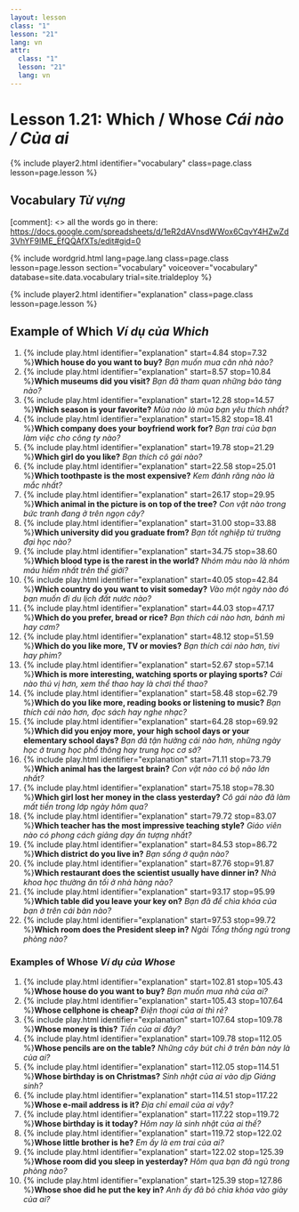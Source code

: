 ```yaml
---
layout: lesson
class: "1"
lesson: "21"
lang: vn
attr:
  class: "1"
  lesson: "21"
  lang: vn
---
```



# Lesson 1.21: Which / Whose *Cái nào / Của ai* 


{% include player2.html identifier="vocabulary" class=page.class lesson=page.lesson %}
## Vocabulary *Từ vựng*

[comment]: <>  all the words go in there: https://docs.google.com/spreadsheets/d/1eR2dAVnsdWWox6CqvY4HZwZd3VhYF9IME_EfQQAfXTs/edit#gid=0

{% include wordgrid.html lang=page.lang
		class=page.class 
		lesson=page.lesson 
		section="vocabulary"
		voiceover="vocabulary"
		database=site.data.vocabulary 
		trial=site.trialdeploy %}
		

{% include player2.html identifier="explanation" class=page.class lesson=page.lesson %}

## Example of Which *Ví dụ của Which*
1. {% include play.html identifier="explanation" start=4.84 stop=7.32 %}**Which house do you want to buy?**  *Bạn muốn mua căn nhà nào?*
2. {% include play.html identifier="explanation" start=8.57 stop=10.84 %}**Which museums did you visit?**  *Bạn đã tham quan những bảo tàng nào?*
3. {% include play.html identifier="explanation" start=12.28 stop=14.57 %}**Which season is your favorite?**  *Mùa nào là mùa bạn yêu thích nhất?*
4. {% include play.html identifier="explanation" start=15.82 stop=18.41 %}**Which company does your boyfriend work for?**  *Bạn trai của bạn làm việc cho công ty nào?*
5. {% include play.html identifier="explanation" start=19.78 stop=21.29 %}**Which girl do you like?**  *Bạn thích cô gái nào?*
6. {% include play.html identifier="explanation" start=22.58 stop=25.01 %}**Which toothpaste is the most expensive?**  *Kem đánh răng nào là mắc nhất?*
7. {% include play.html identifier="explanation" start=26.17 stop=29.95 %}**Which animal in the picture is on top of the tree?**  *Con vật nào trong bức tranh đang ở trên ngọn cây?*
8. {% include play.html identifier="explanation" start=31.00 stop=33.88 %}**Which university did you graduate from?**  *Bạn tốt nghiệp từ trường đại học nào?*
9. {% include play.html identifier="explanation" start=34.75 stop=38.60 %}**Which blood type is the rarest in the world?**  *Nhóm màu nào là nhóm máu hiếm nhất trên thế giới?*
10. {% include play.html identifier="explanation" start=40.05 stop=42.84 %}**Which country do you want to visit someday?**  *Vào một ngày nào đó bạn muốn đi du lịch đất nước nào?*
11. {% include play.html identifier="explanation" start=44.03 stop=47.17 %}**Which do you prefer, bread or rice?**  *Bạn thích cái nào hơn, bánh mì hay cơm?*
12. {% include play.html identifier="explanation" start=48.12 stop=51.59 %}**Which do you like more, TV or movies?**  *Bạn thích cái nào hơn, tivi hay phim?*
13. {% include play.html identifier="explanation" start=52.67 stop=57.14 %}**Which is more interesting, watching sports or playing sports?**  *Cái nào thú vị hơn, xem thể thao hay là chơi thể thao?*
14. {% include play.html identifier="explanation" start=58.48 stop=62.79 %}**Which do you like more, reading books or listening to music?**  *Bạn thích cái nào hơn, đọc sách hay nghe nhạc?*
15. {% include play.html identifier="explanation" start=64.28 stop=69.92 %}**Which did you enjoy more, your high school days or your elementary school days?**  *Bạn đã tận hưởng cái nào hơn, những ngày học ở trung học phổ thông hay trung học cơ sở?*
16. {% include play.html identifier="explanation" start=71.11 stop=73.79 %}**Which animal has the largest brain?**  *Con vật nào có bộ não lớn nhất?*
17. {% include play.html identifier="explanation" start=75.18 stop=78.30 %}**Which girl lost her money in the class yesterday?**  *Cô gái nào đã làm mất tiền trong lớp ngày hôm qua?*
18. {% include play.html identifier="explanation" start=79.72 stop=83.07 %}**Which teacher has the most impressive teaching style?**  *Giáo viên nào có phong cách giảng dạy ấn tượng nhất?*
19. {% include play.html identifier="explanation" start=84.53 stop=86.72 %}**Which district do you live in?**  *Bạn sống ở quận nào?*
20. {% include play.html identifier="explanation" start=87.76 stop=91.87 %}**Which restaurant does the scientist usually have dinner in?**  *Nhà khoa học thường ăn tối ở nhà hàng nào?*
21. {% include play.html identifier="explanation" start=93.17 stop=95.99 %}**Which table did you leave your key on?**  *Bạn đã để chìa khóa của bạn ở trên cái bàn nào?*
22. {% include play.html identifier="explanation" start=97.53 stop=99.72 %}**Which room does the President sleep in?**  *Ngài Tổng thống ngủ trong phòng nào?*

### Examples of Whose *Ví dụ của Whose*
1. {% include play.html identifier="explanation" start=102.81 stop=105.43 %}**Whose house do you want to buy?**  *Bạn muốn mua nhà của ai?*
2. {% include play.html identifier="explanation" start=105.43 stop=107.64 %}**Whose cellphone is cheap?**  *Điện thoại của ai thì rẻ?*
3. {% include play.html identifier="explanation" start=107.64 stop=109.78 %}**Whose money is this?**  *Tiền của ai đây?*
4. {% include play.html identifier="explanation" start=109.78 stop=112.05 %}**Whose pencils are on the table?**  *Những cây bút chì ở trên bàn này là của ai?*
5. {% include play.html identifier="explanation" start=112.05 stop=114.51 %}**Whose birthday is on Christmas?**  *Sinh nhật của ai vào dịp Giáng sinh?*
6. {% include play.html identifier="explanation" start=114.51 stop=117.22 %}**Whose e-mail address is it?**  *Địa chỉ email của ai vậy?*
7. {% include play.html identifier="explanation" start=117.22 stop=119.72 %}**Whose birthday is it today?**  *Hôm nay là sinh nhật của ai thế?*
8. {% include play.html identifier="explanation" start=119.72 stop=122.02 %}**Whose little brother is he?**  *Em ấy là em trai của ai?*
9. {% include play.html identifier="explanation" start=122.02 stop=125.39 %}**Whose room did you sleep in yesterday?**  *Hôm qua bạn đã ngủ trong phòng nào?*
10. {% include play.html identifier="explanation" start=125.39 stop=127.86 %}**Whose shoe did he put the key in?**  *Anh ấy đã bỏ chìa khóa vào giày của ai?*